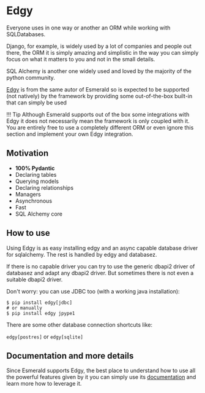 # Edgy

Everyone uses in one way or another an ORM while working with SQLDatabases.

Django, for example, is widely used by a lot of companies and people out there, the ORM it is simply
amazing and simplistic in the way you can simply focus on what it matters to you and not in the
small details.

SQL Alchemy is another one widely used and loved by the majority of the python community.

[Edgy](https://ild.io) is from the same autor of Esmerald so is expected to be
supported (not natively) by the framework by providing some out-of-the-box built-in that can simply
be used

!!! Tip
    Although Esmerald supports out of the box some integrations with Edgy it does not necessarily mean the framework
    is only coupled with it. You are entirely free to use a completely different ORM or even ignore this section and
    implement your own Edgy integration.

## Motivation

* **100% Pydantic**
* Declaring tables
* Querying models
* Declaring relationships
* Managers
* Asynchronous
* Fast
* SQL Alchemy core


## How to use

Using Edgy is as easy installing edgy and an async capable database driver for sqlalchemy.
The rest is handled by edgy and databasez.

If there is no capable driver you can try to use the generic dbapi2 driver of databasez and adapt any dbapi2 driver.
But sometimes there is not even a suitable dbapi2 driver.

Don't worry: you can use JDBC too (with a working java installation):


```shell
$ pip install edgy[jdbc]
# or manually
$ pip install edgy jpype1

```
There are some other database connection shortcuts like:

`edgy[postres]` or `edgy[sqlite]`


## Documentation and more details

Since Esmerald supports Edgy, the best place to understand how to use all the powerful features given by it you can simply
use its [documentation](https://edgy.dymmond.com/) and learn more how to leverage it.
